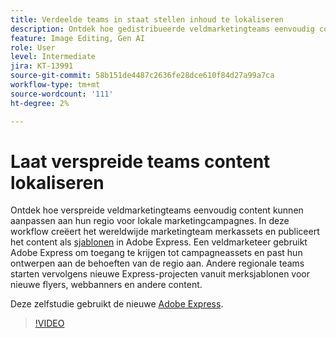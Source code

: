 ```yaml
---
title: Verdeelde teams in staat stellen inhoud te lokaliseren
description: Ontdek hoe gedistribueerde veldmarketingteams eenvoudig content kunnen aanpassen aan hun regio voor lokale marketingcampagnes
feature: Image Editing, Gen AI
role: User
level: Intermediate
jira: KT-13991
source-git-commit: 58b151de4487c2636fe28dce610f84d27a99a7ca
workflow-type: tm+mt
source-wordcount: '111'
ht-degree: 2%

---
```


# Laat verspreide teams content lokaliseren

Ontdek hoe verspreide veldmarketingteams eenvoudig content kunnen aanpassen aan hun regio voor lokale marketingcampagnes. In deze workflow creëert het wereldwijde marketingteam merkassets en publiceert het content als [sjablonen](create-templates.md) in Adobe Express. Een veldmarketeer gebruikt Adobe Express om toegang te krijgen tot campagneassets en past hun ontwerpen aan de behoeften van de regio aan. Andere regionale teams starten vervolgens nieuwe Express-projecten vanuit merksjablonen voor nieuwe flyers, webbanners en andere content.

Deze zelfstudie gebruikt de nieuwe [Adobe Express](https://www.adobe.com/express/).

>[!VIDEO](https://video.tv.adobe.com/v/3424391?quality=12&learn=on&hidetitle=true)
